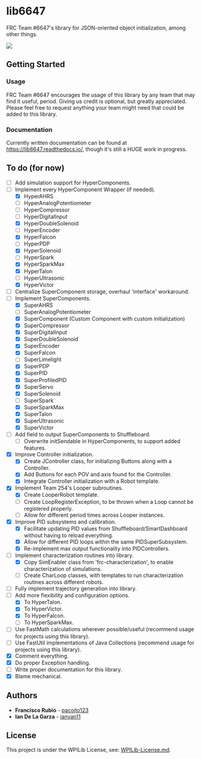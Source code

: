 # lib6647

FRC Team #6647's library for JSON-oriented object initialization, among other things.
<p align="left"><a href="https://github.com/pacoito123/lib6647" target="_blank"><img src="https://i.imgur.com/F4focyC.png"></a></p>

## Getting Started

### Usage

FRC Team #6647 encourages the usage of this library by any team that may find it useful, period. Giving us credit is optional, but greatly appreciated. Please feel free to request anything your team might need that could be added to this library.

### Documentation

Currently written documentation can be found at https://lib6647.readthedocs.io/, though it's still a HUGE work in progress.

## To do (for now)

* [ ] Add simulation support for HyperComponents.
* [ ] Implement every HyperComponent Wrapper (if needed).
  + [x] HyperAHRS
  + [ ] HyperAnalogPotentiometer
  + [ ] HyperCompressor
  + [ ] HyperDigitalInput
  + [x] HyperDoubleSolenoid
  + [ ] HyperEncoder
  + [x] HyperFalcon
  + [ ] HyperPDP
  + [x] HyperSolenoid
  + [ ] HyperSpark
  + [x] HyperSparkMax
  + [x] HyperTalon
  + [ ] HyperUltrasonic
  + [x] HyperVictor
* [ ] Centralize SuperComponent storage, overhaul 'interface' workaround.
* [ ] Implement SuperComponents.
  + [x] SuperAHRS
  + [ ] SuperAnalogPotentiometer
  + [x] SuperComponent (Custom Component with custom initialization)
  + [x] SuperCompressor
  + [x] SuperDigitalInput
  + [x] SuperDoubleSolenoid
  + [x] SuperEncoder
  + [x] SuperFalcon
  + [ ] SuperLimelight
  + [x] SuperPDP
  + [x] SuperPID
  + [x] SuperProfiledPID
  + [x] SuperServo
  + [x] SuperSolenoid
  + [ ] SuperSpark
  + [x] SuperSparkMax
  + [x] SuperTalon
  + [x] SuperUltrasonic
  + [x] SuperVictor
* [ ] Add field to output SuperComponents to Shuffleboard.
  + [ ] Overwrite initSendable in HyperComponents, to support added features.
* [x] Improve Controller initialization.
  + [x] Create JController class, for initializing Buttons along with a Controller.
  + [x] Add Buttons for each POV and axis found for the Controller.
  + [x] Integrate Controller initialization with a Robot template.
* [x] Implement Team 254's Looper subroutines.
  + [x] Create LooperRobot template.
  + [ ] Create LoopRegisterException, to be thrown when a Loop cannot be registered properly.
  + [ ] Allow for different period times across Looper instances.
* [x] Improve PID subsystems and calibration.
  + [x] Facilitate updating PID values from Shuffleboard/SmartDashboard without having to reload everything.
  + [x] Allow for different PID loops within the same PIDSuperSubsystem.
  + [x] Re-implement max output functionality into PIDControllers.
* [ ] Implement characterization routines into library.
  + [x] Copy SimEnabler class from 'frc-characterization', to enable characterization of simulations.
  + [ ] Create CharLoop classes, with templates to run characterization routines across different robots.
* [ ] Fully implement trajectory generation into library.
* [ ] Add more flexibility and configuration options.
  + [x] To HyperTalon.
  + [x] To HyperVictor.
  + [x] To HyperFalcon.
  + [ ] To HyperSparkMax.
* [ ] Use FastMath calculations wherever possible/useful (recommend usage for projects using this library).
* [ ] Use FastUtil implementations of Java Collections (recommend usage for projects using this library).
* [x] Comment everything.
* [x] Do proper Exception handling.
* [ ] Write proper documentation for this library.
* [x] Blame mechanical.

## Authors

* **Francisco Rubio** - [pacoito123](https://github.com/pacoito123)
* **Ian De La Garza** - [ianyan11](https://github.com/ianyan11)

## License

This project is under the WPILib License, see: [WPILib-License.md](WPILib-License.md).

